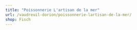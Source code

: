 ```yaml
---
title: "Poissonnerie L'artisan de la mer"
url: /vaudreuil-dorion/poissonnerie-lartisan-de-la-mer/
shop: Fisch
---
```


